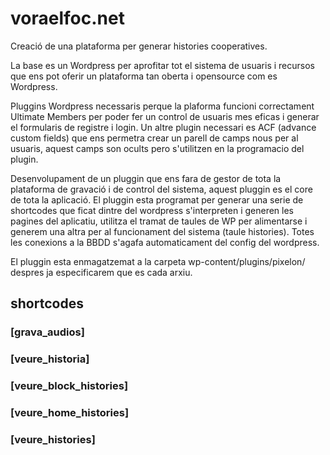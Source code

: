 # voraelfoc.net
Creació de una plataforma per generar histories cooperatives.



La base es un Wordpress per aprofitar tot el sistema de usuaris i recursos que ens pot oferir un plataforma tan oberta i opensource com es Wordpress.

Pluggins Wordpress necessaris perque la plaforma funcioni correctament Ultimate Members per poder fer un control de usuaris mes eficas i generar el formularis de registre i login.
Un altre plugin necessari es ACF (advance custom fields) que ens permetra crear un parell de camps nous per al usuaris, aquest camps son ocults pero s'utilitzen en la programacio del plugin.


Desenvolupament de un pluggin que ens fara de gestor de tota la plataforma de gravació i de control del sistema, aquest pluggin es el core de tota la aplicació.
El pluggin esta programat per generar una serie de shortcodes que ficat dintre del wordpress s'interpreten i generen les pagines del aplicatiu,  utilitza el tramat de taules de WP per alimentarse i generem una altra per al funcionament del sistema  (taule histories). Totes les conexions a la BBDD s'agafa automaticament del config del wordpress.

El pluggin esta enmagatzemat a la carpeta  wp-content/plugins/pixelon/ despres ja especificarem que es cada arxiu.


## shortcodes

### [grava_audios]

### [veure_historia]

### [veure_block_histories]

### [veure_home_histories]

### [veure_histories]


